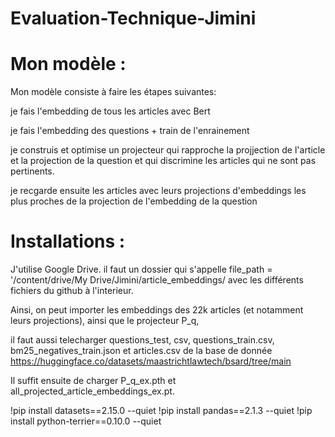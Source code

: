# Evaluation-Technique-Jimini


# Mon modèle :

Mon modèle consiste à faire les étapes suivantes:

je fais l'embedding de tous les articles avec Bert

je fais l'embedding des questions + train de l'enrainement

je construis et optimise un projecteur qui rapproche la projjection de l'article et la projection de la question et qui discrimine les articles qui ne sont pas pertinents.

je recgarde ensuite les articles avec leurs projections d'embeddings les plus proches de la projection de l'embedding de la question



# Installations : 

J'utilise Google Drive. 
il faut un dossier qui s'appelle file_path = '/content/drive/My Drive/Jimini/article_embeddings/ avec les différents fichiers du github à l'interieur.

Ainsi, on peut importer les embeddings des 22k articles (et notamment leurs projections), ainsi que le projecteur P_q, 

il faut aussi telecharger questions_test, csv, questions_train.csv, bm25_negatives_train.json et articles.csv de la base de donnée https://huggingface.co/datasets/maastrichtlawtech/bsard/tree/main

Il suffit ensuite de charger P_q_ex.pth et all_projected_article_embeddings_ex.pt. 


!pip install datasets==2.15.0 --quiet
!pip install pandas==2.1.3 --quiet
!pip install python-terrier==0.10.0 --quiet


